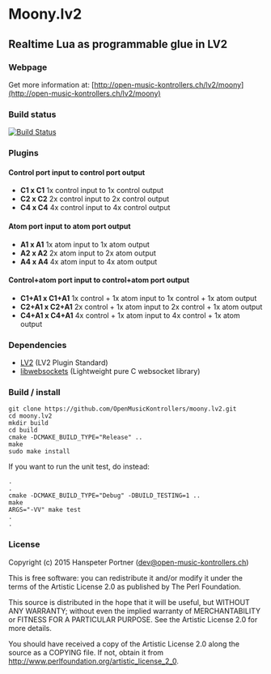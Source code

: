 # Moony.lv2

## Realtime Lua as programmable glue in LV2

### Webpage 

Get more information at: [http://open-music-kontrollers.ch/lv2/moony](http://open-music-kontrollers.ch/lv2/moony)

### Build status

[![Build Status](https://travis-ci.org/OpenMusicKontrollers/moony.lv2.svg)](https://travis-ci.org/OpenMusicKontrollers/moony.lv2)

### Plugins

#### Control port input to control port output

* **C1 x C1** 1x control input to 1x control output
* **C2 x C2** 2x control input to 2x control output
* **C4 x C4** 4x control input to 4x control output

#### Atom port input to atom port output

* **A1 x A1** 1x atom input to 1x atom output
* **A2 x A2** 2x atom input to 2x atom output
* **A4 x A4** 4x atom input to 4x atom output

#### Control+atom port input to control+atom port output

* **C1+A1 x C1+A1** 1x control + 1x atom input to 1x control + 1x atom output
* **C2+A1 x C2+A1** 2x control + 1x atom input to 2x control + 1x atom output
* **C4+A1 x C4+A1** 4x control + 1x atom input to 4x control + 1x atom output

### Dependencies

* [LV2](http://lv2plug.in) (LV2 Plugin Standard)
* [libwebsockets](https://libwebsockets.org/) (Lightweight pure C websocket library)

### Build / install

	git clone https://github.com/OpenMusicKontrollers/moony.lv2.git
	cd moony.lv2
	mkdir build
	cd build
	cmake -DCMAKE_BUILD_TYPE="Release" ..
	make
	sudo make install

If you want to run the unit test, do instead:
	
	.
	.
	cmake -DCMAKE_BUILD_TYPE="Debug" -DBUILD_TESTING=1 ..
	make
	ARGS="-VV" make test
	.
	.

### License

Copyright (c) 2015 Hanspeter Portner (dev@open-music-kontrollers.ch)

This is free software: you can redistribute it and/or modify
it under the terms of the Artistic License 2.0 as published by
The Perl Foundation.

This source is distributed in the hope that it will be useful,
but WITHOUT ANY WARRANTY; without even the implied warranty of
MERCHANTABILITY or FITNESS FOR A PARTICULAR PURPOSE. See the
Artistic License 2.0 for more details.

You should have received a copy of the Artistic License 2.0
along the source as a COPYING file. If not, obtain it from
<http://www.perlfoundation.org/artistic_license_2_0>.
